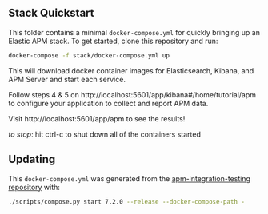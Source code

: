## Stack Quickstart

This folder contains a minimal `docker-compose.yml` for quickly bringing up an Elastic APM stack.
To get started, clone this repository and run:

```sh
docker-compose -f stack/docker-compose.yml up
```

This will download docker container images for Elasticsearch, Kibana, and APM Server and start each service.

Follow steps 4 & 5 on http://localhost:5601/app/kibana#/home/tutorial/apm to configure your application to collect and report APM data.

Visit http://localhost:5601/app/apm to see the results!

*to stop*: hit ctrl-c to shut down all of the containers started

## Updating

This `docker-compose.yml` was generated from the [apm-integration-testing repository](https://github.com/elastic/apm-integration-testing) with:

```sh
./scripts/compose.py start 7.2.0 --release --docker-compose-path -
```
